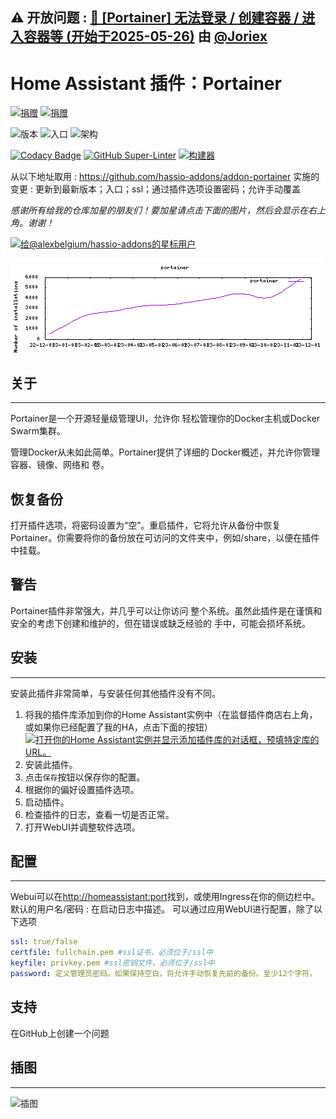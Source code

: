 ## &#9888; 开放问题 : [🐛 [Portainer] 无法登录 / 创建容器 / 进入容器等 (开始于2025-05-26)](https://github.com/alexbelgium/hassio-addons/issues/1877) 由 [@Joriex](https://github.com/Joriex)

# Home Assistant 插件：Portainer

[![捐赠][donation-badge]](https://www.buymeacoffee.com/alexbelgium)
[![捐赠][paypal-badge]](https://www.paypal.com/donate/?hosted_button_id=DZFULJZTP3UQA)

![版本](https://img.shields.io/badge/dynamic/json?label=Version&query=%24.version&url=https%3A%2F%2Fraw.githubusercontent.com%2Falexbelgium%2Fhassio-addons%2Fmaster%2Fportainer%2Fconfig.json)
![入口](https://img.shields.io/badge/dynamic/json?label=Ingress&query=%24.ingress&url=https%3A%2F%2Fraw.githubusercontent.com%2Falexbelgium%2Fhassio-addons%2Fmaster%2Fportainer%2Fconfig.json)
![架构](https://img.shields.io/badge/dynamic/json?color=success&label=Arch&query=%24.arch&url=https%3A%2F%2Fraw.githubusercontent.com%2Falexbelgium%2Fhassio-addons%2Fmaster%2Fportainer%2Fconfig.json)

[![Codacy Badge](https://app.codacy.com/project/badge/Grade/9c6cf10bdbba45ecb202d7f579b5be0e)](https://www.codacy.com/gh/alexbelgium/hassio-addons/dashboard?utm_source=github.com&utm_medium=referral&utm_content=alexbelgium/hassio-addons&utm_campaign=Badge_Grade)
[![GitHub Super-Linter](https://img.shields.io/github/actions/workflow/status/alexbelgium/hassio-addons/weekly-supelinter.yaml?label=Lint%20code%20base)](https://github.com/alexbelgium/hassio-addons/actions/workflows/weekly-supelinter.yaml)
[![构建器](https://img.shields.io/github/actions/workflow/status/alexbelgium/hassio-addons/onpush_builder.yaml?label=Builder)](https://github.com/alexbelgium/hassio-addons/actions/workflows/onpush_builder.yaml)

[donation-badge]: https://img.shields.io/badge/给我买杯咖啡%20(no%20paypal)-%23d32f2f?logo=buy-me-a-coffee&style=flat&logoColor=white
[paypal-badge]: https://img.shields.io/badge/用Paypal给我买杯咖啡-0070BA?logo=paypal&style=flat&logoColor=white

从以下地址取用 : https://github.com/hassio-addons/addon-portainer
实施的变更 : 更新到最新版本；入口；ssl；通过插件选项设置密码；允许手动覆盖

_感谢所有给我的仓库加星的朋友们！要加星请点击下面的图片，然后会显示在右上角。谢谢！_

[![给@alexbelgium/hassio-addons的星标用户](https://raw.githubusercontent.com/alexbelgium/hassio-addons/master/.github/stars2.svg)](https://github.com/alexbelgium/hassio-addons/stargazers)

![下载演变](https://raw.githubusercontent.com/alexbelgium/hassio-addons/master/portainer/stats.png)

## 关于

---

Portainer是一个开源轻量级管理UI，允许你
轻松管理你的Docker主机或Docker Swarm集群。

管理Docker从未如此简单。Portainer提供了详细的
Docker概述，并允许你管理容器、镜像、网络和
卷。

## 恢复备份

打开插件选项，将密码设置为“空”。重启插件，它将允许从备份中恢复Portainer。你需要将你的备份放在可访问的文件夹中，例如/share，以便在插件中挂载。

## 警告

Portainer插件非常强大，并几乎可以让你访问
整个系统。虽然此插件是在谨慎和
安全的考虑下创建和维护的，但在错误或缺乏经验的
手中，可能会损坏系统。

## 安装

---

安装此插件非常简单，与安装任何其他插件没有不同。

1. 将我的插件库添加到你的Home Assistant实例中（在监督插件商店右上角，或如果你已经配置了我的HA，点击下面的按钮）
   [![打开你的Home Assistant实例并显示添加插件库的对话框，预填特定库的URL。](https://my.home-assistant.io/badges/supervisor_add_addon_repository.svg)](https://my.home-assistant.io/redirect/supervisor_add_addon_repository/?repository_url=https%3A%2F%2Fgithub.com%2Falexbelgium%2Fhassio-addons)
2. 安装此插件。
3. 点击`保存`按钮以保存你的配置。
4. 根据你的偏好设置插件选项。
5. 启动插件。
6. 检查插件的日志，查看一切是否正常。
7. 打开WebUI并调整软件选项。

## 配置

---

Webui可以在<http://homeassistant:port>找到，或使用Ingress在你的侧边栏中。
默认的用户名/密码 : 在启动日志中描述。
可以通过应用WebUI进行配置，除了以下选项

```yaml
ssl: true/false
certfile: fullchain.pem #ssl证书，必须位于/ssl中
keyfile: privkey.pem #ssl密钥文件，必须位于/ssl中
password: 定义管理员密码。如果保持空白，将允许手动恢复先前的备份。至少12个字符。
```

## 支持

在GitHub上创建一个问题

## 插图

---

![插图](https://github.com/hassio-addons/addon-portainer/raw/main/images/screenshot.png)